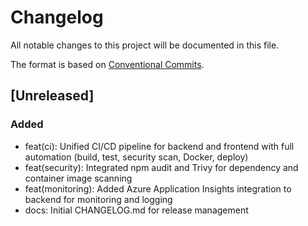 # Changelog

All notable changes to this project will be documented in this file.

The format is based on [Conventional Commits](https://www.conventionalcommits.org/en/v1.0.0/).

## [Unreleased]

### Added
- feat(ci): Unified CI/CD pipeline for backend and frontend with full automation (build, test, security scan, Docker, deploy)
- feat(security): Integrated npm audit and Trivy for dependency and container image scanning
- feat(monitoring): Added Azure Application Insights integration to backend for monitoring and logging
- docs: Initial CHANGELOG.md for release management 